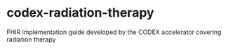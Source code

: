# codex-radiation-therapy
FHIR implementation guide developed by the CODEX accelerator covering radiation therapy
